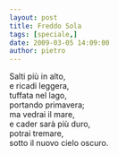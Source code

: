 ```yaml
---
layout: post
title: Freddo Sola
tags: [speciale,]
date: 2009-03-05 14:09:00
author: pietro
---
```

Salti più in alto,<br/>e ricadi leggera,<br/>tuffata nel lago,<br/>portando primavera;<br/>ma vedrai il mare,<br/>e cader sarà più duro,<br/>potrai tremare,<br/>sotto il nuovo cielo oscuro.
